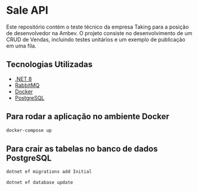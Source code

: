# Sale API

Este repositório contém o teste técnico da empresa Taking para a posição de desenvolvedor na Ambev. O projeto consiste no desenvolvimento de um CRUD de Vendas, incluindo testes unitários e um exemplo de publicação em uma fila.

## Tecnologias Utilizadas

- [.NET 8](https://dotnet.microsoft.com/pt-br/download/dotnet/8.0)
- [RabbitMQ](https://www.rabbitmq.com/)
- [Docker](https://www.docker.com/)
- [PostgreSQL](https://www.postgresql.org/)

## Para rodar a aplicação no ambiente Docker

```sh
docker-compose up
```

## Para crair as tabelas no banco de dados PostgreSQL

```sh
dotnet ef migrations add Initial
```
```sh
dotnet ef database update
```


